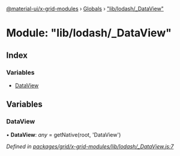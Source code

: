 [@material-ui/x-grid-modules](../README.md) › [Globals](../globals.md) › ["lib/lodash/\_DataView"](_lib_lodash__dataview_.md)

# Module: "lib/lodash/\_DataView"

## Index

### Variables

- [DataView](_lib_lodash__dataview_.md#dataview)

## Variables

### DataView

• **DataView**: _any_ = getNative(root, 'DataView')

_Defined in [packages/grid/x-grid-modules/lib/lodash/\_DataView.js:7](https://github.com/mui-org/material-ui-x/blob/a679779/packages/grid/x-grid-modules/lib/lodash/_DataView.js#L7)_
